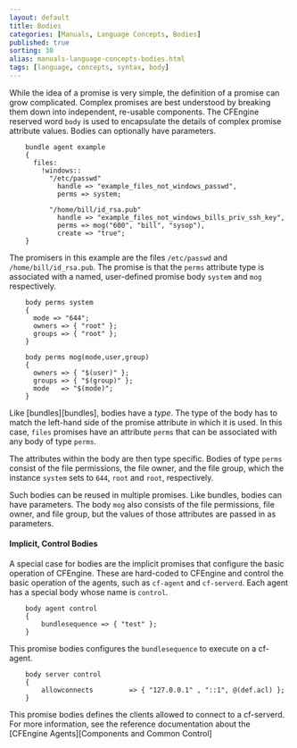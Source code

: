 ```yaml
---
layout: default
title: Bodies
categories: [Manuals, Language Concepts, Bodies]
published: true
sorting: 30
alias: manuals-language-concepts-bodies.html
tags: [language, concepts, syntax, body]
---
```


While the idea of a promise is very simple, the definition of a promise can 
grow complicated. Complex promises are best understood by breaking them down 
into independent, re-usable components. The CFEngine reserved word `body` is 
used to encapsulate the details of complex promise attribute values. Bodies 
can optionally have parameters.

```cf3
    bundle agent example
    {
      files:
        !windows::
          "/etc/passwd"
            handle => "example_files_not_windows_passwd",
            perms => system;
    
          "/home/bill/id_rsa.pub"
            handle => "example_files_not_windows_bills_priv_ssh_key",
            perms => mog("600", "bill", "sysop"),
            create => "true";
    }
```

The promisers in this example are the files `/etc/passwd` and
`/home/bill/id_rsa.pub`. The promise is that the `perms` attribute type is
associated with a named, user-defined promise body `system` and `mog`
respectively.

```cf3
    body perms system
    {
      mode => "644";
      owners => { "root" };
      groups => { "root" };
    }
    
    body perms mog(mode,user,group)
    {
      owners => { "$(user)" };
      groups => { "$(group)" };
      mode   => "$(mode)";
    }
```

Like [bundles][bundles], bodies have a *type*. The type of the body has to match the left-hand side of the promise attribute in which it is used. In this case, `files` promises have an attribute `perms` that can be associated with any body of type `perms`.

The attributes within the body are then type specific. Bodies of type `perms` consist of the file permissions, the file owner, and the file group, which the instance `system` sets to `644`, `root` and `root`, respectively.

Such bodies can be reused in multiple promises. Like bundles, bodies can have parameters. The body `mog` also consists of the file permissions, file owner, and file group, but the values of those attributes are passed in as parameters.

#### Implicit, Control Bodies

A special case for bodies are the implicit promises that configure the basic 
operation of CFEngine. These are hard-coded to CFEngine and control the basic 
operation of the agents, such as `cf-agent` and `cf-serverd`. Each agent has a 
special body whose name is `control`.

```cf3
    body agent control
    { 
        bundlesequence => { "test" };
    }
```

This promise bodies configures the `bundlesequence` to execute on a cf-agent.

```cf3
    body server control
    {
        allowconnects         => { "127.0.0.1" , "::1", @(def.acl) };
    }
```

This promise bodies defines the clients allowed to connect to a cf-serverd. 
For more information, see the reference documentation about the [CFEngine 
Agents][Components and Common Control]
